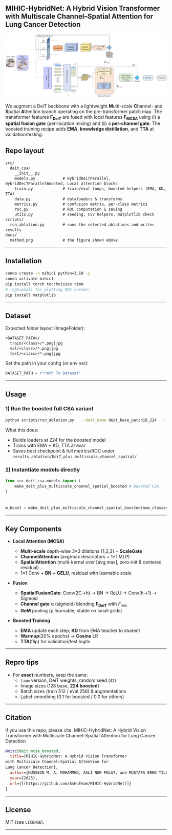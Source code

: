 

## MIHIC-HybridNet: A Hybrid Vision Transformer with Multiscale Channel–Spatial Attention for Lung Cancer Detection

![Method Diagram](docs/method.png)


We augment a DeiT backbone with a lightweight **M**ulti-scale **C**hannel- and **S**patial **A**ttention branch operating on the pre-transformer patch map. The transformer features **F<sub>DeiT</sub>** are fused with local features **F<sub>MCSA</sub>** using (i) a **spatial fusion gate** (per-location mixing) and (ii) a **per-channel gate**. The boosted training recipe adds **EMA**, **knowledge distillation**, and **TTA** at validation/testing. 

## Repo layout 

```
src/
  deit_csa/
    __init__.py
    models.py            # HybridDeiTParallel, HybridDeiTParallelBoosted, Local attention blocks
    train.py             # train/eval loops, boosted helpers (EMA, KD, TTA)
    data.py              # dataloaders & transforms
    metrics.py           # confusion matrix, per-class metrics
    roc.py               # ROC computation & saving
    utils.py             # seeding, CSV helpers, matplotlib check
scripts/
  run_ablation.py        # runs the selected ablations and writes results
docs/
  method.png             # the figure shown above
```


---

## Installation

```bash
conda create -n mihic1 python=3.10 -y
conda activate mihic1
pip install torch torchvision timm
# (optional) for plotting ROC curves:
pip install matplotlib
```

---

## Dataset

Expected folder layout (ImageFolder):

```
<DATASET_PATH>/
  train/<class>/*.png|jpg
  val/<class>/*.png|jpg
  test/<class>/*.png|jpg
```

Set the path in your config (or env var):

```python
DATASET_PATH = r"Path To Dataset"
```

---

## Usage

### 1) Run the boosted full CSA variant

```bash
python scripts/run_ablation.py   --deit_name deit_base_patch16_224   --epochs 15   --lr 1e-4   --wd 1e-4   --img_size_default 128   --boost_full True   --boost_full_img_size 224   --out_dir results_ablation
```

What this does:
- Builds loaders at 224 for the *boosted* model
- Trains with EMA + KD, TTA at eval
- Saves best checkpoint & full metrics/ROC under `results_ablation/DeiT_plus_multiscale_channel_spatial/`

### 2) Instantiate models directly

```python
from src.deit_csa.models import (
    make_deit_plus_multiscale_channel_spatial_boosted # boosted CSA
)


m_boost = make_deit_plus_multiscale_channel_spatial_boosted(num_classes=7, img_size=224)
```

---

## Key Components

- **Local Attention (MCSA)**
  - **Multi-scale** depth-wise 3×3 dilations {1,2,3} + **ScaleGate**
  - **ChannelAttention** (avg/max descriptors + 1×1 MLP)
  - **SpatialAttention** (multi-kernel over [avg,max], zero-init & centered residual)
  - 1×1 Conv + **BN** + **GELU**, residual with learnable scale

- **Fusion**
  - **SpatialFusionGate**: Conv(2C→h) → BN → ReLU → Conv(h→1) → Sigmoid
  - **Channel gate** α (sigmoid) blending **F<sub>DeiT</sub>** with *F<sub>mix</sub>*
  - **GeM** pooling (p learnable; stable on small grids)

- **Boosted Training**
  - **EMA** update each step; **KD** from EMA teacher to student
  - **Warmup**(20% epochs) → **Cosine** LR
  - **TTA**(flip) for validation/test logits

---



## Repro tips

- For **exact** numbers, keep the same:
  - `timm` version, DeiT weights, random seed (`42`)
  - Image sizes (128 base, **224 boosted**)
  - Batch sizes (train 512 / eval 256) & augmentations
  - Label smoothing (0.1 for boosted / 0.0 for others)

---

## Citation

If you use this repo, please cite: MIHIC-HybridNet: A Hybrid Vision Transformer
with Multiscale Channel–Spatial Attention for
Lung Cancer Detection

```bibtex
@misc{deit_mcsa_boosted,
  title={MIHIC-HybridNet: A Hybrid Vision Transformer
with Multiscale Channel–Spatial Attention for
Lung Cancer Detection},
  author={HUSSEIN M. A. MOHAMMED, ASLI NUR POLAT, and MUSTAFA EREN YILDIRIM},
  year={2025},
  url={[(https://github.com/AsHuTeam/MIHIC-HybridNet)]}
}
```

---

## License

MIT (see `LICENSE`).

---

